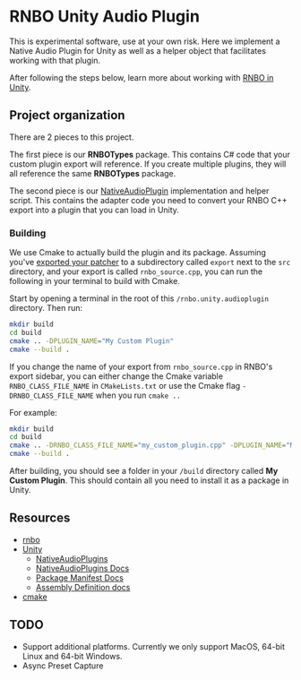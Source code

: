 # RNBO Unity Audio Plugin

This is experimental software, use at your own risk.
Here we implement a Native Audio Plugin for Unity as well as a helper object that facilitates working with that plugin.

After following the steps below, learn more about working with [RNBO in Unity](docs/GUIDE.md).

## Project organization

There are 2 pieces to this project.

The first piece is our **RNBOTypes** package. This contains C# code that your custom plugin 
export will reference. If you create multiple plugins, they will all reference the same **RNBOTypes** 
package.

The second piece is our [NativeAudioPlugin](https://docs.unity3d.com/Manual/AudioMixerNativeAudioPlugin.html) implementation and helper script.  This contains the
adapter code you need to convert your RNBO C++ export into a plugin that you can load in Unity.

### Building

We use Cmake to actually build the plugin and its package. Assuming you've [exported your patcher](https://rnbo.cycling74.com/learn/the-cpp-source-code-target-introduction) to a subdirectory
called `export` next to the `src` directory, and your export is called `rnbo_source.cpp`, you can run the following in your terminal to build with Cmake. 

Start by opening a terminal in the root of this `/rnbo.unity.audioplugin` directory. Then run:

```sh
mkdir build
cd build
cmake .. -DPLUGIN_NAME="My Custom Plugin"
cmake --build .
```
If you change the name of your export from `rnbo_source.cpp` in RNBO's export sidebar, you can either change the Cmake variable `RNBO_CLASS_FILE_NAME` in `CMakeLists.txt` or use the Cmake flag `-DRNBO_CLASS_FILE_NAME` when you run `cmake ..`

For example:

```sh
mkdir build
cd build
cmake .. -DRNBO_CLASS_FILE_NAME="my_custom_plugin.cpp" -DPLUGIN_NAME="My Custom Plugin"
cmake --build .
```

After building, you should see a folder in your `/build` directory called **My Custom Plugin**. This should contain
all you need to install it as a package in Unity.


## Resources

* [rnbo](https://rnbo.cycling74.com/)
* [Unity](https://unity.com/)
  * [NativeAudioPlugins](https://github.com/Unity-Technologies/NativeAudioPlugins)
  * [NativeAudioPlugins Docs](https://docs.unity3d.com/Manual/AudioMixerNativeAudioPlugin.html)
  * [Package Manifest Docs](https://docs.unity3d.com/Manual/upm-manifestPkg.html)
  * [Assembly Definition docs](https://docs.unity3d.com/Manual/ScriptCompilationAssemblyDefinitionFiles.html)
* [cmake](https://cmake.org/)

## TODO

* Support additional platforms. Currently we only support MacOS, 64-bit Linux and 64-bit Windows.
* Async Preset Capture
